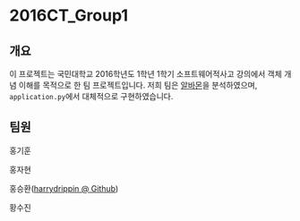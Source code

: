 2016CT_Group1
=====

개요
-----

이 프로젝트는 국민대학교 2016학년도 1학년 1학기 소프트웨어적사고 강의에서 객체 개념 이해를 목적으로 한 팀 프로젝트입니다.
저희 팀은 [알바몬](http://albamon.com)을 분석하였으며, ```application.py```에서 대체적으로 구현하였습니다.

팀원
-----
홍기훈

홍자현

홍승환([harrydrippin @ Github](http://github.com/harrydrippin))

황수진

